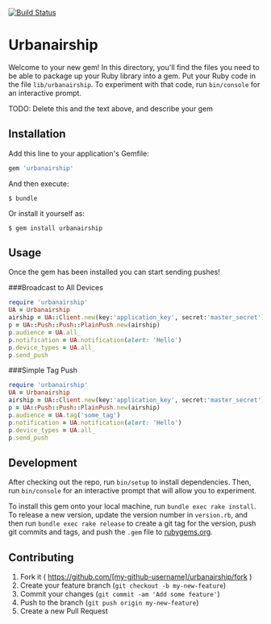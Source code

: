 [![Build Status](https://travis-ci.org/urbanairship/ruby-library.svg?branch=api-v3)](https://travis-ci.org/urbanairship/ruby-library)

# Urbanairship

Welcome to your new gem! In this directory, you'll find the files you need to be able to package up your Ruby library into a gem. Put your Ruby code in the file `lib/urbanairship`. To experiment with that code, run `bin/console` for an interactive prompt.

TODO: Delete this and the text above, and describe your gem

## Installation

Add this line to your application's Gemfile:

```ruby
gem 'urbanairship'
```

And then execute:

    $ bundle

Or install it yourself as:

    $ gem install urbanairship

## Usage

Once the gem has been installed you can start sending pushes!

###Broadcast to All Devices
```ruby
require 'urbanairship'
UA = Urbanairship
airship = UA::Client.new(key:'application_key', secret:'master_secret')
p = UA::Push::Push::PlainPush.new(airship)
p.audience = UA.all_
p.notification = UA.notification(alert: 'Hello')  
p.device_types = UA.all_
p.send_push
```

###Simple Tag Push
```ruby
require 'urbanairship'
UA = Urbanairship
airship = UA::Client.new(key:'application_key', secret:'master_secret')
p = UA::Push::Push::PlainPush.new(airship)
p.audience = UA.tag('some_tag')
p.notification = UA.notification(alert: 'Hello')  
p.device_types = UA.all_
p.send_push
```



## Development

After checking out the repo, run `bin/setup` to install dependencies. Then, run `bin/console` for an interactive prompt that will allow you to experiment.

To install this gem onto your local machine, run `bundle exec rake install`. To release a new version, update the version number in `version.rb`, and then run `bundle exec rake release` to create a git tag for the version, push git commits and tags, and push the `.gem` file to [rubygems.org](https://rubygems.org).

## Contributing

1. Fork it ( https://github.com/[my-github-username]/urbanairship/fork )
2. Create your feature branch (`git checkout -b my-new-feature`)
3. Commit your changes (`git commit -am 'Add some feature'`)
4. Push to the branch (`git push origin my-new-feature`)
5. Create a new Pull Request
